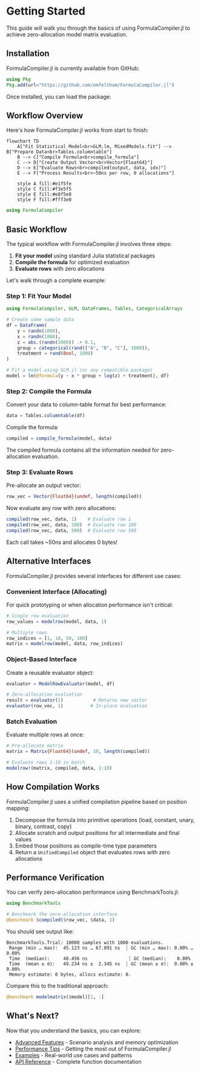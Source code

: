 # Getting Started

This guide will walk you through the basics of using FormulaCompiler.jl to achieve zero-allocation model matrix evaluation.

## Installation

FormulaCompiler.jl is currently available from GitHub:

```julia
using Pkg
Pkg.add(url="https://github.com/emfeltham/FormulaCompiler.jl")
```

Once installed, you can load the package:

## Workflow Overview

Here's how FormulaCompiler.jl works from start to finish:

```mermaid
flowchart TD
    A["Fit Statistical Model<br>GLM.lm, MixedModels.fit"] --> B["Prepare Data<br>Tables.columntable"]
    B --> C["Compile Formula<br>compile_formula"] 
    C --> D["Create Output Vector<br>Vector{Float64}"]
    D --> E["Evaluate Rows<br>compiled(output, data, idx)"]
    E --> F["Process Results<br>~50ns per row, 0 allocations"]
    
    style A fill:#e1f5fe
    style C fill:#f3e5f5
    style E fill:#e8f5e8
    style F fill:#fff3e0
```

```julia
using FormulaCompiler
```

## Basic Workflow

The typical workflow with FormulaCompiler.jl involves three steps:

1. **Fit your model** using standard Julia statistical packages
2. **Compile the formula** for optimized evaluation
3. **Evaluate rows** with zero allocations

Let's walk through a complete example:

### Step 1: Fit Your Model

```julia
using FormulaCompiler, GLM, DataFrames, Tables, CategoricalArrays

# Create some sample data
df = DataFrame(
    y = randn(1000),
    x = randn(1000),
    z = abs.(randn(1000)) .+ 0.1,
    group = categorical(rand(["A", "B", "C"], 1000)),
    treatment = rand(Bool, 1000)
)

# Fit a model using GLM.jl (or any compatible package)
model = lm(@formula(y ~ x * group + log(z) + treatment), df)
```

### Step 2: Compile the Formula

Convert your data to column-table format for best performance:

```julia
data = Tables.columntable(df)
```

Compile the formula:

```julia
compiled = compile_formula(model, data)
```

The compiled formula contains all the information needed for zero-allocation evaluation.

### Step 3: Evaluate Rows

Pre-allocate an output vector:

```julia
row_vec = Vector{Float64}(undef, length(compiled))
```

Now evaluate any row with zero allocations:

```julia
compiled(row_vec, data, 1)    # Evaluate row 1
compiled(row_vec, data, 100)  # Evaluate row 100
compiled(row_vec, data, 500)  # Evaluate row 500
```

Each call takes ~50ns and allocates 0 bytes!

## Alternative Interfaces

FormulaCompiler.jl provides several interfaces for different use cases:

### Convenient Interface (Allocating)

For quick prototyping or when allocation performance isn't critical:

```julia
# Single row evaluation
row_values = modelrow(model, data, 1)

# Multiple rows
row_indices = [1, 10, 50, 100]
matrix = modelrow(model, data, row_indices)
```

### Object-Based Interface

Create a reusable evaluator object:

```julia
evaluator = ModelRowEvaluator(model, df)

# Zero-allocation evaluation
result = evaluator(1)           # Returns new vector
evaluator(row_vec, 1)          # In-place evaluation
```

### Batch Evaluation

Evaluate multiple rows at once:

```julia
# Pre-allocate matrix
matrix = Matrix{Float64}(undef, 10, length(compiled))

# Evaluate rows 1-10 in batch
modelrow!(matrix, compiled, data, 1:10)
```

## How Compilation Works

FormulaCompiler.jl uses a unified compilation pipeline based on position mapping:

1. Decompose the formula into primitive operations (load, constant, unary, binary, contrast, copy)
2. Allocate scratch and output positions for all intermediate and final values
3. Embed those positions as compile-time type parameters
4. Return a `UnifiedCompiled` object that evaluates rows with zero allocations

## Performance Verification

You can verify zero-allocation performance using BenchmarkTools.jl:

```julia
using BenchmarkTools

# Benchmark the zero-allocation interface
@benchmark $compiled($row_vec, $data, 1)
```

You should see output like:
```
BenchmarkTools.Trial: 10000 samples with 1000 evaluations.
 Range (min … max):  45.123 ns … 67.891 ns  ┊ GC (min … max): 0.00% … 0.00%
 Time  (median):     48.456 ns               ┊ GC (median):    0.00%
 Time  (mean ± σ):   49.234 ns ±  2.345 ns  ┊ GC (mean ± σ):  0.00% ± 0.00%
 Memory estimate: 0 bytes, allocs estimate: 0.
```

Compare this to the traditional approach:

```julia
@benchmark modelmatrix($model)[1, :]
```

## What's Next?

Now that you understand the basics, you can explore:

- [Advanced Features](guide/advanced_features.md) - Scenario analysis and memory optimization
- [Performance Tips](guide/performance.md) - Getting the most out of FormulaCompiler.jl
- [Examples](examples.md) - Real-world use cases and patterns
- [API Reference](api.md) - Complete function documentation
